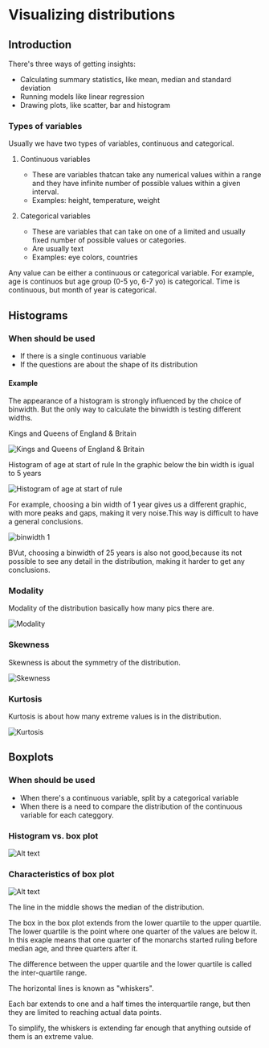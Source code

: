 # Visualizing distributions

## Introduction

There's three ways of getting insights:

- Calculating summary statistics, like mean, median and standard deviation
- Running models like linear regression
- Drawing plots, like scatter, bar and histogram

### Types of variables

Usually we have two types of variables, continuous and categorical.

1. Continuous variables
   - These are variables thatcan take any numerical values within a range and they have infinite number of possible values within a given interval.
   - Examples: height, temperature, weight
  
2. Categorical variables
    - These are variables that can take on one of a limited and usually fixed number of possible values or categories.
    - Are usually text
    - Examples: eye colors, countries


Any value can be either a continuous or categorical variable. For example, age is continuos but age group (0-5 yo, 6-7 yo) is categorical. Time is continuous, but month of year is categorical.

## Histograms

### When should be used

- If there is a single continuous variable
- If the questions are about the shape of its distribution

#### Example

The appearance of a histogram is strongly influenced by the choice of binwidth. But the only way to calculate the binwidth is testing different widths.

Kings and Queens of England & Britain

![Kings and Queens of England & Britain](image.png)

Histogram of age at start of rule
In the graphic below the bin width is igual to 5 years

![Histogram of age at start of rule](image-1.png)

For example, choosing a bin width of 1 year gives us a different graphic, with more peaks and gaps, making it very noise.This way is difficult to have a general conclusions.

![binwidth 1](image-2.png)

BVut, choosing a binwidth of 25 years is also not good,because its not possible to see any detail in the distribution, making it harder to get any conclusions.

### Modality

Modality of the distribution basically how many pics there are.

![Modality](image-3.png)

### Skewness

Skewness is about the symmetry of the distribution.

![Skewness](image-4.png)

### Kurtosis

Kurtosis is about how many extreme values is in the distribution.

![Kurtosis](image-5.png)

## Boxplots 

### When should be used

- When there's a continuous variable, split by a categorical variable
- When there is a need to compare the distribution of the continuous variable for each categgory.

### Histogram vs. box plot

![Alt text](image-6.png)

### Characteristics of box plot

![Alt text](image-7.png)

The line in the middle shows the median of the distribution. 

The box in the box plot extends from the lower quartile to the upper quartile. The lower quartile is the point where one quarter of the values are below it. In this exaple means that one quarter of the monarchs started ruling before median age, and three quarters after it. 

The difference between the upper quartile and the lower quartile is called the inter-quartile range.

The horizontal lines is known as "whiskers".

Each bar extends to one and a half times the interquartile range, but then they are limited to reaching actual data points.

To simplify, the whiskers is extending far enough that anything outside of them is an extreme value.
